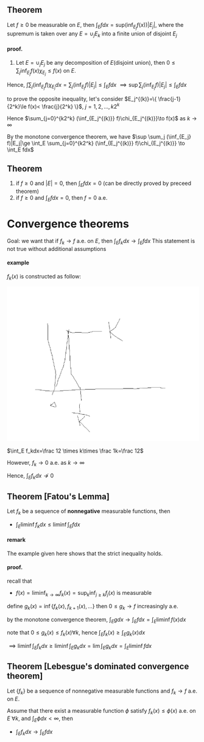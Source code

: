 ## Theorem
Let $f\ge 0$ be measurable on $E$, then $\int_E fdx=\sup_{}(\inf_{E_j}f(x))|E_j|$, where the supremum is taken over any $E=\cup_{j}E_k$ into a finite union of disjoint $E_j$

#### proof.
1. Let $E=\cup_j E_j$ be any decomposition of $E$(disjoint union), then $0\le \sum_j \inf_{E_j} f(x)\chi_{E_j}\le f(x)$ on $E$.

Hence, $\int \sum_j (\inf_{E_j} f)\chi_{E_j}dx=\sum_{j}(\inf_{E_j} f)|E_j|\le \int_E fdx$
$\implies \sup \sum_j (\inf_{E_j} f)|E_j|\le \int_E fdx$

to prove the opposite inequality, let's consider $E_j^{(k)}=\{ \frac{j-1}{2^k}\le f(x)< \frac{j}{2^k} \}$, $j=1,2,...,k2^k$

Hence $\sum_{j=0}^{k2^k} (\inf_{E_j^{(k)}} f)\chi_{E_j^{(k)}}\to f(x)$ as $k\to\infty$

By the monotone convergence theorem, we have $\sup \sum_j (\inf_{E_j} f)|E_j|\ge \int_E \sum_{j=0}^{k2^k} (\inf_{E_j^{(k)}} f)\chi_{E_j^{(k)}} \to \int_E fdx$

## Theorem
1. if $f\ge 0$ and $|E|=0$, then $\int_E fdx=0$
(can be directly proved by preceed theorem)
2. if $f\ge 0$ and $\int_E fdx=0$, then $f=0$ a.e.

# Convergence theorems
Goal: we want that if $f_k\to f$ a.e. on $E$, then $\int_E f_kdx\to \int_E fdx$
This statement is not true without additional assumptions
#### example
$f_k(x)$ is constructed as follow:

![alt text](image.png)

$\int_E f_kdx=\frac 12 \times k\times \frac 1k=\frac 12$

However, $f_k\to 0$ a.e. as $k\to\infty$

Hence, $\int_E f_kdx\not\to 0$

## Theorem [Fatou's Lemma]
Let $f_k$ be a sequence of **nonnegative** measurable functions, then
- $\int_E \liminf f_k dx\le \liminf \int_E fdx$

#### remark
The example given here shows that the strict inequality holds.

#### proof.
recall that 
- $f(x)=\liminf_{k\to\infty} f_k(x)=\sup_k \inf_{j\ge k} f_j(x)$ is measurable

define $g_k(x)=\inf \{f_k(x), f_{k+1}(x),...\}$ then $0\le g_k\to f$ increasingly a.e.

by the monotone convergence theorem, $\int_E gdx\to \int_E fdx= \int_E \liminf f(x)dx$

note that $0\le g_k(x)\le f_k(x)\forall k,$ hence $\int_E f_k(x)\ge \int_E g_k(x)dx$

$\implies \liminf \int_E f_kdx \ge \liminf \int_E g_kdx=\lim \int_E g_kdx=\int_E \liminf fdx$

## Theorem [Lebesgue's dominated convergence theorem]
Let $\{f_k\}$ be a sequence of nonnegative measurable functions and $f_k\to f$ a.e. on $E$.

Assume that there exist a measurable function $\phi$ satisfy $f_k(x)\le \phi(x)$ a.e. on $E$ $\forall k$, and $\int_E \phi dx < \infty$, then 
- $\int_E f_kdx\to \int_E fdx$

